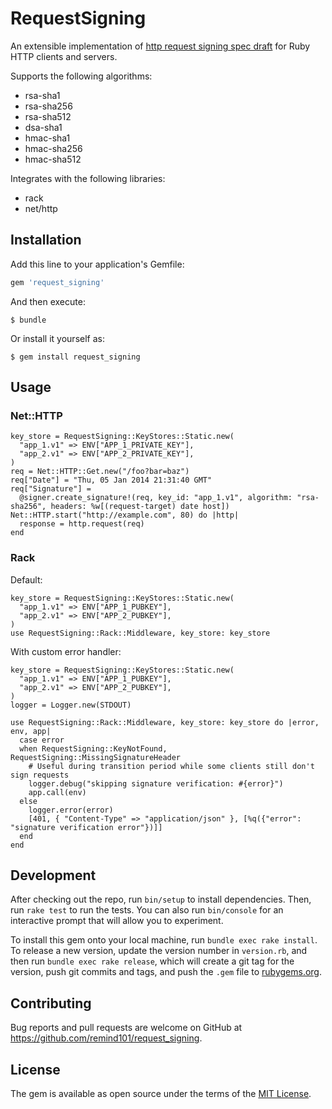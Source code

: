 # RequestSigning

An extensible implementation of [http request signing spec draft](https://tools.ietf.org/html/draft-cavage-http-signatures-08)
for Ruby HTTP clients and servers.

Supports the following algorithms:

* rsa-sha1
* rsa-sha256
* rsa-sha512
* dsa-sha1
* hmac-sha1
* hmac-sha256
* hmac-sha512

Integrates with the following libraries:

* rack
* net/http

## Installation

Add this line to your application's Gemfile:

```ruby
gem 'request_signing'
```

And then execute:

    $ bundle

Or install it yourself as:

    $ gem install request_signing

## Usage

### Net::HTTP

    key_store = RequestSigning::KeyStores::Static.new(
      "app_1.v1" => ENV["APP_1_PRIVATE_KEY"],
      "app_2.v1" => ENV["APP_2_PRIVATE_KEY"],
    )
    req = Net::HTTP::Get.new("/foo?bar=baz")
    req["Date"] = "Thu, 05 Jan 2014 21:31:40 GMT"
    req["Signature"] =
      @signer.create_signature!(req, key_id: "app_1.v1", algorithm: "rsa-sha256", headers: %w[(request-target) date host])
    Net::HTTP.start("http://example.com", 80) do |http|
      response = http.request(req)
    end

### Rack

Default:

    key_store = RequestSigning::KeyStores::Static.new(
      "app_1.v1" => ENV["APP_1_PUBKEY"],
      "app_2.v1" => ENV["APP_2_PUBKEY"],
    )
    use RequestSigning::Rack::Middleware, key_store: key_store

With custom error handler:

    key_store = RequestSigning::KeyStores::Static.new(
      "app_1.v1" => ENV["APP_1_PUBKEY"],
      "app_2.v1" => ENV["APP_2_PUBKEY"],
    )
    logger = Logger.new(STDOUT)

    use RequestSigning::Rack::Middleware, key_store: key_store do |error, env, app|
      case error
      when RequestSigning::KeyNotFound, RequestSigning::MissingSignatureHeader
        # Useful during transition period while some clients still don't sign requests
        logger.debug("skipping signature verification: #{error}")
        app.call(env)
      else
        logger.error(error)
        [401, { "Content-Type" => "application/json" }, [%q({"error": "signature verification error"})]]
      end
    end

## Development

After checking out the repo, run `bin/setup` to install dependencies. Then, run `rake test` to run the tests. You can also run `bin/console` for an interactive prompt that will allow you to experiment.

To install this gem onto your local machine, run `bundle exec rake install`. To release a new version, update the version number in `version.rb`, and then run `bundle exec rake release`, which will create a git tag for the version, push git commits and tags, and push the `.gem` file to [rubygems.org](https://rubygems.org).

## Contributing

Bug reports and pull requests are welcome on GitHub at https://github.com/remind101/request_signing.


## License

The gem is available as open source under the terms of the [MIT License](http://opensource.org/licenses/MIT).

